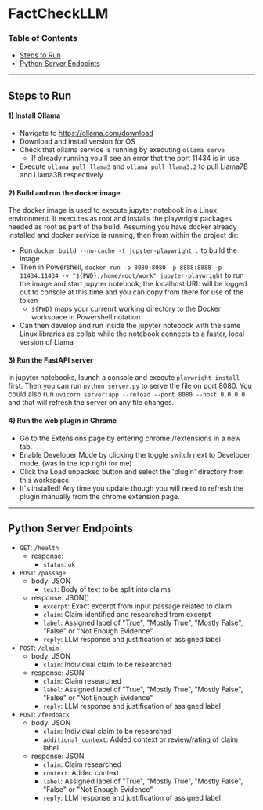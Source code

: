 # FactCheckLLM
### Table of Contents
- [Steps to Run](#steps-to-run)
- [Python Server Endpoints](#python-server-endpoints)
-----------------
## Steps to Run
#### 1) Install Ollama
* Navigate to https://ollama.com/download
* Download and install version for OS
* Check that ollama service is running by executing `ollama serve`
    * If already running you'll see an error that the port 11434 is in use
* Execute `ollama pull llama3` and `ollama pull llama3.2` to pull Llama7B and Llama3B respectively

#### 2) Build and run the docker image
The docker image is used to execute jupyter notebook in a Linux environment. It executes as root and installs the playwright packages needed as root as part of the build. Assuming you have docker already installed and docker service is running, then from within the project dir:
* Run `docker build --no-cache -t jupyter-playwright .` to build the image
* Then in Powershell, `docker run -p 8080:8080 -p 8888:8888 -p 11434:11434 -v "${PWD}:/home/root/work" jupyter-playwright` to run the image and start jupyter notebook; the localhost URL will be logged out to console at this time and you can copy from there for use of the token
    * `${PWD}` maps your currenrt working directory to the Docker workspace in Powershell notation
* Can then develop and run inside the jupyter notebook with the same Linux libraries as collab while the notebook connects to a faster, local version of Llama

#### 3) Run the FastAPI server
In jupyter notebooks, launch a console and execute `playwright install` first. Then you can run `python server.py` to serve the file on port 8080. You could also run `uvicorn server:app --reload --port 8080 --host 0.0.0.0` and that will refresh the server on any file changes.

#### 4) Run the web plugin in Chrome
* Go to the Extensions page by entering chrome://extensions in a new tab. 
* Enable Developer Mode by clicking the toggle switch next to Developer mode. (was in the top right for me)
* Click the Load unpacked button and select the 'plugin' directory from this workspace.
* It's installed! Any time you update though you will need to refresh the plugin manually from the chrome extension page.

-----------------
## Python Server Endpoints
* `GET`: `/health`
    * response:
        * `status`: `ok`
* `POST`: `/passage`
    * body: JSON
        * `text`: Body of text to be split into claims
    * response: JSON[]
        * `excerpt`: Exact excerpt from input passage related to claim
        * `claim`: Claim identified and researched from excerpt
        * `label`: Assigned label of "True", "Mostly True", "Mostly False", "False" or "Not Enough Evidence"
        * `reply`: LLM response and justification of assigned label
* `POST`: `/claim`
    * body: JSON
        * `claim`: Individual claim to be researched
    * response: JSON
        * `claim`: Claim researched
        * `label`: Assigned label of "True", "Mostly True", "Mostly False", "False" or "Not Enough Evidence"
        * `reply`: LLM response and justification of assigned label
* `POST`: `/feedback`
    * body: JSON
        * `claim`: Individual claim to be researched
        * `additional_context`: Added context or review/rating of claim label
    * response: JSON
        * `claim`: Claim researched
        * `context`: Added context
        * `label`: Assigned label of "True", "Mostly True", "Mostly False", "False" or "Not Enough Evidence"
        * `reply`: LLM response and justification of assigned label